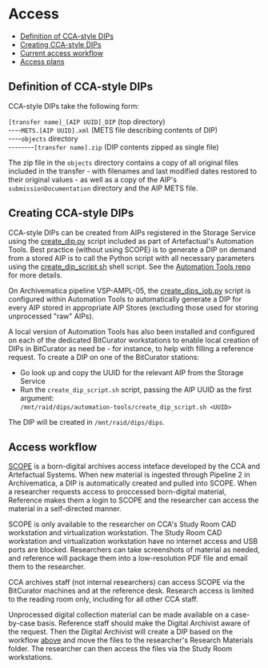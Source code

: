 # Access

* [Definition of CCA-style DIPs](#dipdefinition)  
* [Creating CCA-style DIPs](#dipcreation)  
* [Current access workflow](#accessworkflow)
* [Access plans](#accessplans)

<a name="dipdefinition"></a>  
## Definition of CCA-style DIPs  

CCA-style DIPs take the following form:

`[transfer name]_[AIP UUID]_DIP` (top directory)  
----`METS.[AIP UUID].xml` (METS file describing contents of DIP)  
----`objects` directory  
--------`[transfer name].zip` (DIP contents zipped as single file)

The zip file in the `objects` directory contains a copy of all original files included in the transfer - with filenames and last modified dates restored to their original values - as well as a copy of the AIP's `submissionDocumentation` directory and the AIP METS file.  

<a name="dipcreation"></a>  
## Creating CCA-style DIPs  

CCA-style DIPs can be created from AIPs registered in the Storage Service using the [create_dip.py](https://github.com/artefactual/automation-tools/blob/master/aips/create_dip.py) script included as part of Artefactual's Automation Tools. Best practice (without using SCOPE) is to generate a DIP on demand from a stored AIP is to call the Python script with all necessary parameters using the [create_dip_script.sh](https://github.com/artefactual/automation-tools/blob/master/etc/create_dip_script.sh) shell script. See the [Automation Tools repo](https://github.com/artefactual/automation-tools#dip-creation) for more details.  

On Archivematica pipeline VSP-AMPL-05, the [create_dips_job.py](https://github.com/artefactual/automation-tools/blob/master/aips/create_dips_job.py) script is configured within Automation Tools to automatically generate a DIP for every AIP stored in appropriate AIP Stores (excluding those used for storing unprocessed "raw" AIPs).  

A local version of Automation Tools has also been installed and configured on each of the dedicated BitCurator workstations to enable local creation of DIPs in BitCurator as need be - for instance, to help with filling a reference request. To create a DIP on one of the BitCurator stations:

* Go look up and copy the UUID for the relevant AIP from the Storage Service  
* Run the `create_dip_script.sh` script, passing the AIP UUID as the first argument:  
`/mnt/raid/dips/automation-tools/create_dip_script.sh <UUID>`  

The DIP will be created in `/mnt/raid/dips/dips`.  

<a name="accessworkflow"></a>  
## Access workflow 

[SCOPE](https://github.com/CCA-Public/dip-access-interface) is a born-digital archives access inteface developed by the CCA and Artefactual Systems. When new material is ingested through Pipeline 2 in Archivematica, a DIP is automatically created and pulled into SCOPE. When a researcher requests access to proccessed born-digital material, Reference makes them a login to SCOPE and the researcher can access the material in a self-directed manner. 

SCOPE is only available to the researcher on CCA's Study Room CAD workstation and virtualization workstation. The Study Room CAD workstation and virtualization workstation have no internet access and USB ports are blocked. Researchers can take screenshots of material as needed, and reference will package them into a low-resolution PDF file and email them to the researcher. 

CCA archives staff (not internal researchers) can access SCOPE via the BitCurator machines and at the reference desk. Research access is limited to the reading room only, including for all other CCA staff.

Unprocessed digital collection material can be made available on a case-by-case basis. Reference staff should make the Digital Archivist aware of the request. Then the Digital Archivist will create a DIP based on the workflow [above](#dipcreation) and move the files to the researcher's Research Materials folder. The researcher can then access the files via the Study Room workstations. 
